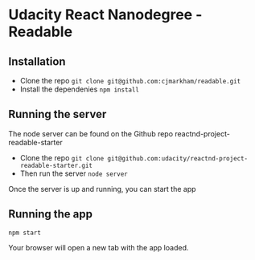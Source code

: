 # Udacity React Nanodegree - Readable

## Installation
* Clone the repo
`git clone git@github.com:cjmarkham/readable.git`
* Install the dependenies
`npm install`

## Running the server
The node server can be found on the Github repo reactnd-project-readable-starter

* Clone the repo
`git clone git@github.com:udacity/reactnd-project-readable-starter.git`
* Then run the server
`node server`

Once the server is up and running, you can start the app

## Running the app
`npm start`

Your browser will open a new tab with the app loaded.
